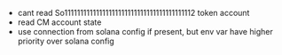 - cant read So11111111111111111111111111111111111111112 token account
- read CM account state
- use connection from solana config if present, but env var have higher priority over solana config
